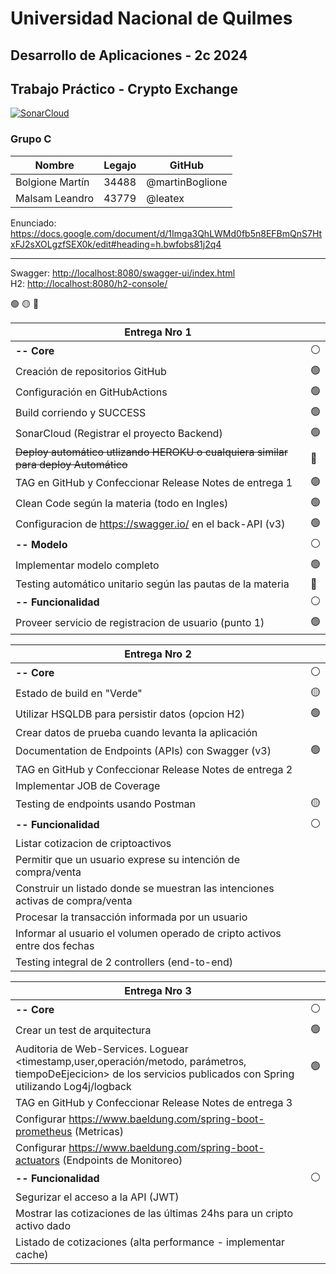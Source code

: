 # Universidad Nacional de Quilmes

## Desarrollo de Aplicaciones - 2c 2024

## Trabajo Práctico - Crypto Exchange

[![SonarCloud](https://github.com/martinBoglione/UNQ-2024S2-DesApp-GrupoC/actions/workflows/build.yml/badge.svg)](https://github.com/martinBoglione/UNQ-2024S2-DesApp-GrupoC/actions/workflows/build.yml)

### Grupo C

|Nombre|Legajo|GitHub|
|---|---|---|
|Bolgione Martín|34488|@martinBoglione|
|Malsam Leandro|43779|@leatex|

Enunciado: <https://docs.google.com/document/d/1Imga3QhLWMd0fb5n8EFBmQnS7HtxFJ2sXOLgzfSEX0k/edit#heading=h.bwfobs81j2q4>
___

Swagger: <http://localhost:8080/swagger-ui/index.html>  
H2: <http://localhost:8080/h2-console/>

:green_circle: :yellow_circle: :red_circle:

|Entrega Nro 1| |
|---|---|
| **-- Core**|:white_circle:|
|Creación de repositorios GitHub|:green_circle:|
|Configuración en GitHubActions|:green_circle:|
|Build corriendo y SUCCESS|:green_circle:|
|SonarCloud (Registrar el proyecto Backend)|:green_circle:|
|~~Deploy automático utlizando HEROKU o cualquiera similar para deploy Automático~~|:red_circle:|
|TAG en GitHub y Confeccionar Release Notes de entrega 1|:green_circle:|
|Clean Code según la materia (todo en Ingles)|:green_circle:|
|Configuracion de https://swagger.io/ en el back-API (v3)|:green_circle:|
|**-- Modelo**|:white_circle:|
|Implementar modelo completo|:green_circle:|
|Testing automático unitario según las pautas de la materia|:red_circle:|
|**-- Funcionalidad**|:white_circle:|
|Proveer servicio de registracion de usuario (punto 1)|:green_circle:|

|Entrega Nro 2| |
|---|-|
|**-- Core**|:white_circle:|
|Estado de build en "Verde"|:yellow_circle:|
|Utilizar HSQLDB para persistir datos (opcion H2)|:green_circle:|
|Crear datos de prueba cuando levanta la aplicación| |
|Documentation de Endpoints (APIs) con Swagger (v3)|:green_circle:|
|TAG en GitHub y Confeccionar Release Notes de entrega 2| |
|Implementar JOB de Coverage| |
|Testing de endpoints usando Postman|:yellow_circle:|
|**-- Funcionalidad**|:white_circle:|
|Listar cotizacion de criptoactivos| |
|Permitir que un usuario exprese su intención de compra/venta| |
|Construir un listado donde se muestran las intenciones activas de compra/venta| |
|Procesar la transacción informada por un usuario| |
|Informar al usuario el volumen operado de cripto activos entre dos fechas| |
|Testing integral de 2 controllers (end-to-end)| |

|Entrega Nro 3| |
|---|---|
|**-- Core**| :white_circle: |
|Crear un test de arquitectura|:green_circle:|
|Auditoria de Web-Services. Loguear <timestamp,user,operación/metodo, parámetros, tiempoDeEjecicion> de los servicios publicados con Spring utilizando Log4j/logback|:green_circle:|
|TAG en GitHub y Confeccionar Release Notes de entrega 3|                |
|Configurar <https://www.baeldung.com/spring-boot-prometheus> (Metricas)|                |
|Configurar <https://www.baeldung.com/spring-boot-actuators> (Endpoints de Monitoreo)|                |
|**-- Funcionalidad**| :white_circle: |
|Segurizar el acceso a la API (JWT)|                |
|Mostrar las cotizaciones de las últimas 24hs para un cripto activo dado|                |
|Listado de cotizaciones (alta performance - implementar cache)|                |
